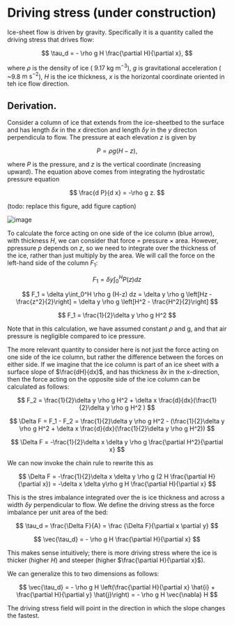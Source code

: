 # Driving stress (under construction)

Ice-sheet flow is driven by gravity. Specifically it is a quantity called the  driving stress that drives flow:

$$
\tau_d = - \rho g H \frac{\partial H}{\partial x},
$$

where $\rho$ is the density of ice ($~9.17 \text{ kg m}^{-3}$), $g$ is gravitational acceleration ( ~9.8 $\text{m s}^{-2}$), $H$ is the ice thickness, $x$ is the horizontal coordinate oriented in teh ice flow direction. 

## Derivation.

Consider a column of ice that extends from the ice-sheetbed to the surface and has length $\delta x$ in the $x$ direction and length $\delta y$ in the $y$ directon perpendicula to flow. The pressure at each elevation $z$ is given by

$$
P = \rho g (H-z),
$$

where $P$ is the pressure, and $z$ is the vertical coordinate  (increasing upward). The equation above comes from integrating the hydrostatic pressure equation 

$$
\frac{d P}{d x} = -\rho g z.
$$

(todo: replace this figure, add figure caption)

![image](https://user-images.githubusercontent.com/90412051/196259608-df6514b0-1267-4b05-8365-447518651a39.png)

To calculate the force acting on one side of the ice column (blue arrow), with thickness $H$, we can consider that force = pressure $\times$ area. However, ppressure $p$ depends on $z$, so we need to integrate over the thickness of the ice, rather than just multiply by the area.   We will call the force on the left-hand side of the column $F_1$:

$$
F_1 = \delta y\int_0^H P(z)  dz
$$

$$
F_1 = \delta y\int_0^H \rho g (H-z)  dz = \delta y \rho g \left[Hz - \frac{z^2}{2}\right] = \delta y \rho g \left[H^2 - \frac{H^2}{2}\right] 
$$

$$
F_1 = \frac{1}{2}\delta y \rho g H^2 
$$

Note that in this calculation, we have assumed constant $\rho$ and g, and that air pressure is negligible compared to ice pressure.

The more relevant quantity to consider here is not just the force acting on one side of the ice column, but rather the difference between the forces on either side. If we imagine that the ice column is part of an ice sheet with a surface slope of $\frac{dH}{dx}$, and has thickness $\partial x$ in the x-direction, then the force acting on the opposite side of the ice column can be calculated as follows:

$$
F_2  = \frac{1}{2}\delta y \rho g H^2 + \delta x \frac{d}{dx}(\frac{1}{2}\delta y \rho g H^2 )
$$

$$
\Delta F = F_1 - F_2 = \frac{1}{2}\delta y \rho g H^2 - (\frac{1}{2}\delta y \rho g H^2 + \delta x \frac{d}{dx}(\frac{1}{2}\delta y \rho g H^2))
$$

$$
\Delta F = -\frac{1}{2}\delta x \delta y \rho g \frac{\partial H^2}{\partial x}
$$ 

We can now invoke the chain rule to rewrite this as

$$
\Delta F = -\frac{1}{2}\delta x \delta y \rho g (2 H \frac{\partial H}{\partial x}) = -\delta x \delta y\rho g  H \frac{\partial H}{\partial x}
$$

This is the stres imbalance integrated over the is ice thickness and across a width $\delta y$ perpendicular to flow. We define the driving stress as the force imbalance per unit area of the bed:

$$
\tau_d = \frac{\Delta F}{A} = \frac {\Delta F}{\partial x \partial y}
$$

$$
\vec{\tau_d} = - \rho g H \frac{\partial H}{\partial x}
$$

This makes sense intuitively; there is more driving stress where the ice is thicker (higher $H$) and steeper (higher $\frac{\partial H}{\partial x}$).

We can generalize this to two dimensions as follows:

$$
\vec{\tau_d} = - \rho g H \left(\frac{\partial H}{\partial x} \hat{i} + \frac{\partial H}{\partial y} \hat{j}\right) = - \rho g H \vec{\nabla} H
$$

The driving stress field will point in the direction in which the slope changes the fastest.